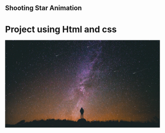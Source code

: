 ## Shooting Star Animation
# Project using Html and css
<img src="./project3.png" alt="project image">
